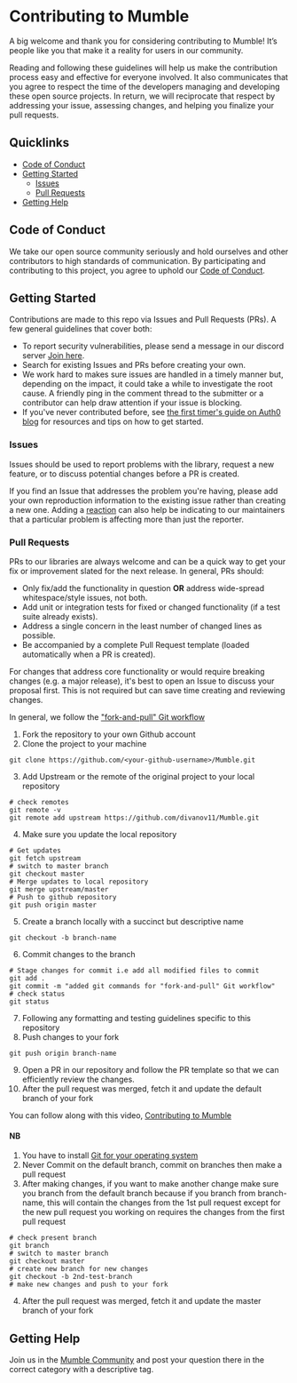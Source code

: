 # Contributing to Mumble

A big welcome and thank you for considering contributing to Mumble! It’s people like you that make it a reality for users in our community.

Reading and following these guidelines will help us make the contribution process easy and effective for everyone involved. It also communicates that you agree to respect the time of the developers managing and developing these open source projects. In return, we will reciprocate that respect by addressing your issue, assessing changes, and helping you finalize your pull requests.

## Quicklinks

* [Code of Conduct](#code-of-conduct)
* [Getting Started](#getting-started)
    * [Issues](#issues)
    * [Pull Requests](#pull-requests)
* [Getting Help](#getting-help)

## Code of Conduct

We take our open source community seriously and hold ourselves and other contributors to high standards of communication. By participating and contributing to this project, you agree to uphold our [Code of Conduct](https://github.com/divanov11/mumble/master/CODE_OF_CONDUCT.md).

## Getting Started

Contributions are made to this repo via Issues and Pull Requests (PRs). A few general guidelines that cover both:

- To report security vulnerabilities, please send a message in our discord server [Join here](https://discord.com/invite/Tfr67ehuJH).
- Search for existing Issues and PRs before creating your own.
- We work hard to makes sure issues are handled in a timely manner but, depending on the impact, it could take a while to investigate the root cause. A friendly ping in the comment thread to the submitter or a contributor can help draw attention if your issue is blocking.
- If you've never contributed before, see [the first timer's guide on Auth0 blog](https://auth0.com/blog/a-first-timers-guide-to-an-open-source-project/) for resources and tips on how to get started.

### Issues

Issues should be used to report problems with the library, request a new feature, or to discuss potential changes before a PR is created.

If you find an Issue that addresses the problem you're having, please add your own reproduction information to the existing issue rather than creating a new one. Adding a [reaction](https://github.blog/2016-03-10-add-reactions-to-pull-requests-issues-and-comments/) can also help be indicating to our maintainers that a particular problem is affecting more than just the reporter.

### Pull Requests

PRs to our libraries are always welcome and can be a quick way to get your fix or improvement slated for the next release. In general, PRs should:

- Only fix/add the functionality in question **OR** address wide-spread whitespace/style issues, not both.
- Add unit or integration tests for fixed or changed functionality (if a test suite already exists).
- Address a single concern in the least number of changed lines as possible.
- Be accompanied by a complete Pull Request template (loaded automatically when a PR is created).

For changes that address core functionality or would require breaking changes (e.g. a major release), it's best to open an Issue to discuss your proposal first. This is not required but can save time creating and reviewing changes.

In general, we follow the ["fork-and-pull" Git workflow](https://github.com/susam/gitpr)

1. Fork the repository to your own Github account
2. Clone the project to your machine
```
git clone https://github.com/<your-github-username>/Mumble.git
```
3. Add Upstream or the remote of the original project to your local repository
```
# check remotes
git remote -v
git remote add upstream https://github.com/divanov11/Mumble.git
```
4. Make sure you update the local repository
```
# Get updates
git fetch upstream
# switch to master branch
git checkout master
# Merge updates to local repository
git merge upstream/master
# Push to github repository
git push origin master
```
5. Create a branch locally with a succinct but descriptive name
```
git checkout -b branch-name
```
6. Commit changes to the branch
```
# Stage changes for commit i.e add all modified files to commit
git add .
git commit -m "added git commands for "fork-and-pull" Git workflow"
# check status
git status
```
7. Following any formatting and testing guidelines specific to this repository
8. Push changes to your fork
```
git push origin branch-name
```
9. Open a PR in our repository and follow the PR template so that we can efficiently review the changes.
10. After the pull request was merged, fetch it and update the default branch of your fork

You can follow along with this video, [Contributing to Mumble](https://youtu.be/UZzYEA5UqN8)

#### NB
1. You have to install [Git for your operating system](https://git-scm.com/book/en/v2/Getting-Started-Installing-Git)
2. Never Commit on the default branch, commit on branches then make a pull request
3. After making changes, if you want to make another change make sure you branch from the default branch because if you branch from branch-name, this will contain the changes from the 1st pull request except for the new pull request you working on requires the changes from the first pull request
```
# check present branch
git branch
# switch to master branch   
git checkout master
# create new branch for new changes
git checkout -b 2nd-test-branch
# make new changes and push to your fork
```
4. After the pull request was merged, fetch it and update the master branch of your fork

## Getting Help

Join us in the [Mumble Community](https://discord.com/invite/Tfr67ehuJH) and post your question there in the correct category with a descriptive tag.
